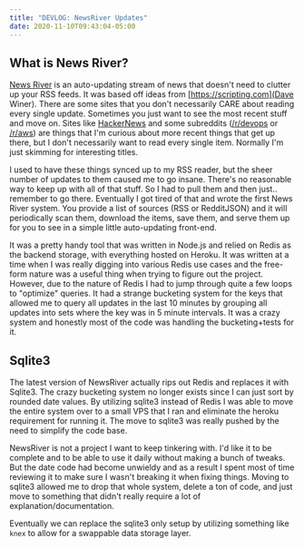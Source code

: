 ```yaml
---
title: "DEVLOG: NewsRiver Updates"
date: 2020-11-10T09:43:04-05:00
---
```


## What is News River?
[News River](https://newsriver.xangelo.ca) is an auto-updating stream of news that doesn't need to clutter up your RSS feeds. It was based off ideas from [https://scripting.com](Dave Winer). There are some sites that you don't necessarily CARE about reading every single update. Sometimes you just want to see the most recent stuff and move on. Sites like [HackerNews](https://news.ycombinator.com) and some subreddits ([/r/devops](https://reddit.com/r/devops) or [/r/aws](https://reddit.com/r/aws)) are things that I'm curious about more recent things that get up there, but I don't necessarily want to read every single item. Normally I'm just skimming for interesting titles. 

I used to have these things synced up to my RSS reader, but the sheer number of updates to them caused me to go insane. There's no reasonable way to keep up with all of that stuff. So I had to pull them and then just.. remember to go there. Eventually I got tired of that and wrote the first News River system. You provide a list of sources (RSS or RedditJSON) and it will periodically scan them, download the items, save them, and serve them up for you to see in a simple little auto-updating front-end. 

It was a pretty handy tool that was written in Node.js and relied on Redis as the backend storage, with everything hosted on Heroku. It was written at a time when I was really digging into various Redis use cases and the free-form nature was a useful thing when trying to figure out the project. However, due to the nature of Redis I had to jump through quite a few loops to "optimize" queries. It had a strange bucketing system for the keys that allowed me to query all updates in the last 10 minutes by grouping all updates into sets where the key was in 5 minute intervals. It was a crazy system and honestly most of the code was handling the bucketing+tests for it.

## Sqlite3

The latest version of NewsRiver actually rips out Redis and replaces it with Sqlite3. The crazy bucketing system no longer exists since I can just sort by rounded date values. By utilizing sqlite3 instead of Redis I was able to move the entire system over to a small VPS that I ran and eliminate the heroku requirement for running it. The move to sqlite3 was really pushed by the need to simplify the code base. 

NewsRiver is not a project I want to keep tinkering with. I'd like it to be complete and to be able to use it daily without making a bunch of tweaks. But the date code had become unwieldy and as a result I spent most of time reviewing it to make sure I wasn't breaking it when fixing things. Moving to sqlite3 allowed me to drop that whole system, delete a ton of code, and just move to something that didn't really require a lot of explanation/documentation. 

Eventually we can replace the sqlite3 only setup by utilizing something like `knex` to allow for a swappable data storage layer.

